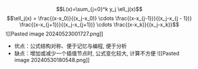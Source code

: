 $$L(x)=\sum_{j=0}^k y_j \ell_j(x)$$
$$\ell_j(x) = \frac{(x-x_0)}{(x_j-x_0)} \cdots \frac{(x-x_{j-1})}{(x_j-x_{j - 1})} \frac{(x-x_{j+1})}{(x_j-x_{j+1})} \cdots \frac{(x-x_k)}{(x_j-x_k)}$$
![[Pasted image 20240523001727.png]]
* 优点：公式结构对称、便于记忆与编程, 便于分析
* 缺点：增加或减少一个插值节点时, 公式变化较大, 计算不方便
![[Pasted image 20240530180548.png]]
